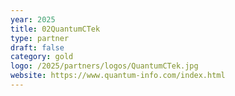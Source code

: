 ```yaml
---
year: 2025
title: 02QuantumCTek
type: partner
draft: false
category: gold
logo: /2025/partners/logos/QuantumCTek.jpg
website: https://www.quantum-info.com/index.html
---
```

